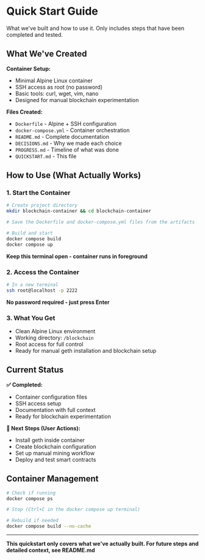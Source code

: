# Quick Start Guide

What we've built and how to use it. Only includes steps that have been completed and tested.

## What We've Created

**Container Setup:**
- Minimal Alpine Linux container
- SSH access as root (no password)
- Basic tools: curl, wget, vim, nano
- Designed for manual blockchain experimentation

**Files Created:**
- `Dockerfile` - Alpine + SSH configuration
- `docker-compose.yml` - Container orchestration  
- `README.md` - Complete documentation
- `DECISIONS.md` - Why we made each choice
- `PROGRESS.md` - Timeline of what was done
- `QUICKSTART.md` - This file

## How to Use (What Actually Works)

### 1. Start the Container
```bash
# Create project directory
mkdir blockchain-container && cd blockchain-container

# Save the Dockerfile and docker-compose.yml files from the artifacts

# Build and start
docker compose build
docker compose up
```
**Keep this terminal open - container runs in foreground**

### 2. Access the Container
```bash
# In a new terminal
ssh root@localhost -p 2222
```
**No password required - just press Enter**

### 3. What You Get
- Clean Alpine Linux environment
- Working directory: `/blockchain`
- Root access for full control
- Ready for manual geth installation and blockchain setup

## Current Status

**✅ Completed:**
- Container configuration files
- SSH access setup
- Documentation with full context
- Ready for blockchain experimentation

**🔄 Next Steps (User Actions):**
- Install geth inside container
- Create blockchain configuration
- Set up manual mining workflow
- Deploy and test smart contracts

## Container Management

```bash
# Check if running
docker compose ps

# Stop (Ctrl+C in the docker compose up terminal)

# Rebuild if needed
docker compose build --no-cache
```

---
**This quickstart only covers what we've actually built. For future steps and detailed context, see README.md**